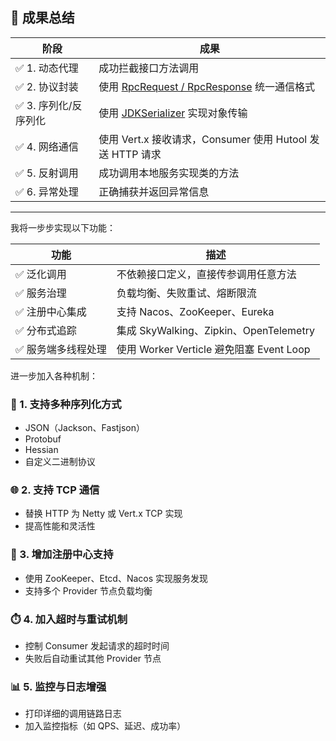 

## 🎁 成果总结

| 阶段 | 成果 |
|------|------|
| ✅ 1. 动态代理 | 成功拦截接口方法调用 |
| ✅ 2. 协议封装 | 使用 [RpcRequest / RpcResponse](file://C:\Idea_proj\zyz_web_project\zzzRPCsiuuuuu\zzzRPC-simple\src\main\java\com\zyzz\model) 统一通信格式 |
| ✅ 3. 序列化/反序列化 | 使用 [JDKSerializer](file://C:\Idea_proj\zyz_web_project\zzzRPCsiuuuuu\zzzRPC-simple\src\main\java\com\zyzz\serializer\JDKSerializer.java#L6-L46) 实现对象传输 |
| ✅ 4. 网络通信 | 使用 Vert.x 接收请求，Consumer 使用 Hutool 发送 HTTP 请求 |
| ✅ 5. 反射调用 | 成功调用本地服务实现类的方法 |
| ✅ 6. 异常处理 | 正确捕获并返回异常信息 |

---

我将一步步实现以下功能：

| 功能 | 描述 |
|------|------|
| ✅ 泛化调用 | 不依赖接口定义，直接传参调用任意方法 |
| ✅ 服务治理 | 负载均衡、失败重试、熔断限流 |
| ✅ 注册中心集成 | 支持 Nacos、ZooKeeper、Eureka |
| ✅ 分布式追踪 | 集成 SkyWalking、Zipkin、OpenTelemetry |
| ✅ 服务端多线程处理 | 使用 Worker Verticle 避免阻塞 Event Loop |

进一步加入各种机制：
### 🔧 1. 支持多种序列化方式
- JSON（Jackson、Fastjson）
- Protobuf
- Hessian
- 自定义二进制协议

### 🌐 2. 支持 TCP 通信
- 替换 HTTP 为 Netty 或 Vert.x TCP 实现
- 提高性能和灵活性

### 🔄 3. 增加注册中心支持
- 使用 ZooKeeper、Etcd、Nacos 实现服务发现
- 支持多个 Provider 节点负载均衡

### ⏱️ 4. 加入超时与重试机制
- 控制 Consumer 发起请求的超时时间
- 失败后自动重试其他 Provider 节点

### 📊 5. 监控与日志增强
- 打印详细的调用链路日志
- 加入监控指标（如 QPS、延迟、成功率）
